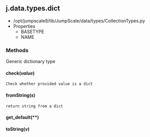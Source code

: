 <!-- toc -->
## j.data.types.dict

- /opt/jumpscale8/lib/JumpScale/data/types/CollectionTypes.py
- Properties
    - BASETYPE
    - NAME

### Methods

Generic dictionary type

#### check(*value*) 

```
Check whether provided value is a dict

```

#### fromString(*s*) 

```
return string from a dict

```

#### get_default(**) 

#### toString(*v*) 

